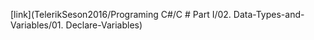 [link](TelerikSeson2016/Programing C#/C # Part I/02. Data-Types-and-Variables/01. Declare-Variables)
